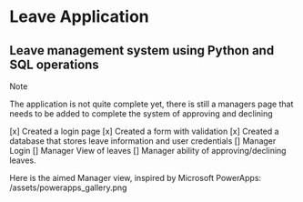 # Leave Application
## Leave management system using Python and SQL operations
> [!NOTE]
> The application is not quite complete yet, there is still a managers page that needs to be added to complete the system of approving and declining
>
> [x] Created a login page
> [x] Created a form with validation
> [x] Created a database that stores leave information and user credentials
> [] Manager Login
> [] Manager View of leaves
> [] Manager ability of approving/declining leaves.
>
> Here is the aimed Manager view, inspired by Microsoft PowerApps:
> /assets/powerapps_gallery.png
